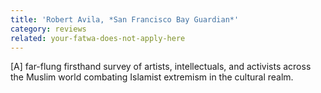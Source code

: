 ```yaml
---
title: 'Robert Avila, *San Francisco Bay Guardian​​*'
category: reviews
related: your-fatwa-does-not-apply-here
---
```

[A] far-flung firsthand survey of artists, intellectuals, and activists across the Muslim world combating Islamist extremism in the cultural realm.
